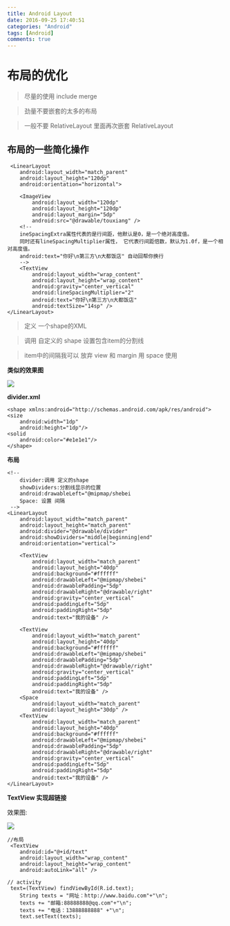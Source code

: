 ```yaml
---
title: Android Layout
date: 2016-09-25 17:40:51
categories: "Android" 
tags: [Android]
comments: true
---
```

# 布局的优化 #

> 尽量的使用 include merge 

> 劲量不要嵌套的太多的布局

> 一般不要 RelativeLayout 里面再次嵌套 RelativeLayout

## 布局的一些简化操作 ##
     <LinearLayout
        android:layout_width="match_parent"
        android:layout_height="120dp"
        android:orientation="horizontal">

        <ImageView
            android:layout_width="120dp"
            android:layout_height="120dp"
            android:layout_margin="5dp"
            android:src="@drawable/touxiang" />
        <!--
		ineSpacingExtra属性代表的是行间距，他默认是0，是一个绝对高度值。
		同时还有lineSpacingMultiplier属性， 它代表行间距倍数，默认为1.0f，是一个相对高度值。
		android:text="你好\n第三方\n大都饭店" 自动回帮你换行
		-->
        <TextView
            android:layout_width="wrap_content"
            android:layout_height="wrap_content"
            android:gravity="center_vertical"
            android:lineSpacingMultiplier="2"
            android:text="你好\n第三方\n大都饭店"
            android:textSize="14sp" />
    </LinearLayout>



> 定义 一个shape的XML

> 调用 自定义的 shape 设置包含item的分割线

> item中的间隔我可以 放弃 view 和 margin 用 space 使用

**类似的效果图**

![](http://i.imgur.com/bV20OlF.png)

**divider.xml**

    <shape xmlns:android="http://schemas.android.com/apk/res/android">
    <size
        android:width="1dp"
        android:height="1dp"/>
    <solid
        android:color="#e1e1e1"/>
	</shape>

**布局**	

	<!--
    	divider:调用 定义的shape  
		showDividers:分割线显示的位置
		android:drawableLeft="@mipmap/shebei
		Space: 设置 间隔
     -->
    <LinearLayout
        android:layout_width="match_parent"
        android:layout_height="match_parent"
        android:divider="@drawable/divider"
        android:showDividers="middle|beginning|end"
        android:orientation="vertical">

        <TextView
            android:layout_width="match_parent"
            android:layout_height="40dp"
            android:background="#ffffff"
            android:drawableLeft="@mipmap/shebei"
            android:drawablePadding="5dp"
            android:drawableRight="@drawable/right"
            android:gravity="center_vertical"
            android:paddingLeft="5dp"
            android:paddingRight="5dp"
            android:text="我的设备" />

        <TextView
            android:layout_width="match_parent"
            android:layout_height="40dp"
            android:background="#ffffff"
            android:drawableLeft="@mipmap/shebei"
            android:drawablePadding="5dp"
            android:drawableRight="@drawable/right"
            android:gravity="center_vertical"
            android:paddingLeft="5dp"
            android:paddingRight="5dp"
            android:text="我的设备" />
        <Space
            android:layout_width="match_parent"
            android:layout_height="30dp" />
        <TextView
            android:layout_width="match_parent"
            android:layout_height="40dp"
            android:background="#ffffff"
            android:drawableLeft="@mipmap/shebei"
            android:drawablePadding="5dp"
            android:drawableRight="@drawable/right"
            android:gravity="center_vertical"
            android:paddingLeft="5dp"
            android:paddingRight="5dp"
            android:text="我的设备" />
    </LinearLayout>
    
**TextView 实现超链接**

效果图:

![](http://i.imgur.com/LUa8sx6.png)

	//布局
     <TextView
        android:id="@+id/text"
        android:layout_width="wrap_content"
        android:layout_height="wrap_content"
        android:autoLink="all" />

	// activity
	 text=(TextView) findViewById(R.id.text);
        String texts = "网址：http://www.baidu.com"+"\n";
        texts += "邮箱:88888888@qq.com"+"\n";
        texts += "电话：13888888888" +"\n";
        text.setText(texts);

